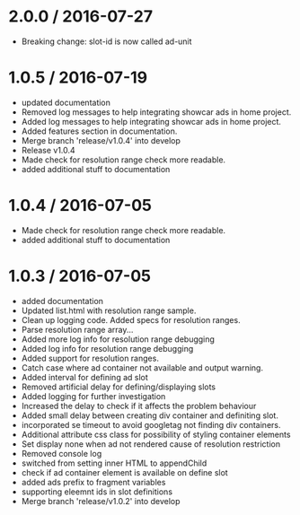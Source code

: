 
2.0.0 / 2016-07-27
==================

  * Breaking change: slot-id is now called ad-unit

1.0.5 / 2016-07-19
==================

  * updated documentation
  * Removed log messages to help integrating showcar ads in home project.
  * Added log messages to help integrating showcar ads in home project.
  * Added features section in documentation.
  * Merge branch 'release/v1.0.4' into develop
  * Release v1.0.4
  * Made check for resolution range check more readable.
  * added additional stuff to documentation

1.0.4 / 2016-07-05
==================

  * Made check for resolution range check more readable.
  * added additional stuff to documentation

1.0.3 / 2016-07-05
==================

  * added documentation
  * Updated list.html with resolution range sample.
  * Clean up logging code. Added specs for resolution ranges.
  * Parse resolution range array...
  * Added more log info for resolution range debugging
  * Added log info for resolution range debugging
  * Added support for resolution ranges.
  * Catch case where ad container not available and output warning.
  * Added interval for defining ad slot
  * Removed artificial delay for defining/displaying slots
  * Added logging for further investigation
  * Increased the delay to check if it affects the problem behaviour
  * Added small delay between creating div container and definiting slot.
  * incorporated se timeout to avoid googletag not finding div containers.
  * Additional attribute css class for possibility of styling container elements
  * Set display none when ad not rendered cause of resolution restriction
  * Removed console log
  * switched from setting inner HTML to appendChild
  * check if ad container element is available on define slot
  * added ads prefix to fragment variables
  * supporting eleemnt ids in slot definitions
  * Merge branch 'release/v1.0.2' into develop
